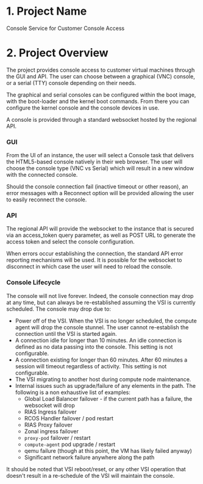 # 1. Project Name
Console Service for Customer Console Access

# 2. Project Overview

The project provides console access to customer virtual machines through the GUI and API.  The user can choose
between a graphical (VNC) console, or a serial (TTY) console depending on their needs.

The graphical and serial consoles can be configured within the boot image, with the boot-loader and the kernel boot
commands.  From there you can configure the kernel console and the console devices in use.

A console is provided through a standard websocket hosted by the regional API.

### GUI

From the UI of an instance, the user will select a Console task that delivers the HTML5-based console natively in their
web browser.  The user will choose the console type (VNC vs Serial) which will result in a new window with the
connected console.

Should the console connection fail (inactive timeout or other reason), an error messages with a Reconnect option will
be provided allowing the user to easily reconnect the console.

### API

The regional API will provide the websocket to the instance that is secured via an access_token query parameter, as 
well as POST URL to generate the access token and select the console configuration.

When errors occur establishing the connection, the standard API error reporting mechanisms will be used.  It is
possible for the websocket to disconnect in which case the user will need to reload the console.

### Console Lifecycle

The console will not live forever.  Indeed, the console connection may drop at any time, but can always be
re-established assuming the VSI is currently scheduled.  The console may drop due to:

- Power off of the VSI.  When the VSI is no longer scheduled, the compute agent will drop the console stunnel. The
user cannot re-establish the connection until the VSI is started again.
- A connection idle for longer than 10 minutes.  An idle connection is defined as no data passing into the console.
This setting is not configurable.
- A connection existing for longer than 60 minutes.  After 60 minutes a session will timeout regardless of activity.
This setting is not configurable.
- The VSI migrating to another host during compute node maintenance.
- Internal issues such as upgrade/failure of any elements in the path. The following is a non exhaustive list of
examples:
  - Global Load Balancer failover - if the current path has a failure, the websocket will drop
  - RIAS Ingress failover
  - RCOS Handler failover / pod restart
  - RIAS Proxy failover
  - Zonal ingress failover
  - `proxy-pod` failover / restart
  - `compute-agent` pod upgrade / restart
  - qemu failure (though at this point, the VM has likely failed anyway)
  - Significant network failure anywhere along the path

It should be noted that VSI reboot/reset, or any other VSI operation that doesn't result in a re-schedule of the VSI
will maintain the console.
